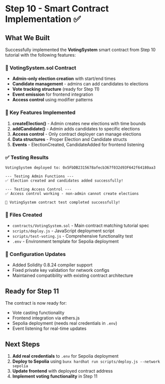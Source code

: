 # Step 10 - Smart Contract Implementation ✅

## What We Built

Successfully implemented the **VotingSystem** smart contract from Step 10 tutorial with the following features:

### 📄 VotingSystem.sol Contract

- **Admin-only election creation** with start/end times
- **Candidate management** - admins can add candidates to elections
- **Vote tracking structure** (ready for Step 11)
- **Event emission** for frontend integration
- **Access control** using modifier patterns

### 🚀 Key Features Implemented

1. **createElection()** - Admin creates new elections with time bounds
2. **addCandidate()** - Admin adds candidates to specific elections
3. **Access control** - Only contract deployer can manage elections
4. **Data structures** - Proper Election and Candidate structs
5. **Events** - ElectionCreated, CandidateAdded for frontend listening

### ✅ Testing Results

```
VotingSystem deployed to: 0x5FbDB2315678afecb367f032d93F642f64180aa3

--- Testing Admin Functions ---
✅ Election created and candidates added successfully!

--- Testing Access Control ---
✅ Access control working - non-admin cannot create elections

🎉 VotingSystem contract test completed successfully!
```

### 📁 Files Created

- `contracts/VotingSystem.sol` - Main contract matching tutorial spec
- `scripts/deploy.js` - JavaScript deployment script
- `scripts/test-voting.js` - Comprehensive functionality test
- `.env` - Environment template for Sepolia deployment

### 🔧 Configuration Updates

- Added Solidity 0.8.24 compiler support
- Fixed private key validation for network configs
- Maintained compatibility with existing contract architecture

## Ready for Step 11

The contract is now ready for:

- Vote casting functionality
- Frontend integration via ethers.js
- Sepolia deployment (needs real credentials in `.env`)
- Event listening for real-time updates

## Next Steps

1. **Add real credentials** to `.env` for Sepolia deployment
2. **Deploy to Sepolia** using `bunx hardhat run scripts/deploy.js --network sepolia`
3. **Update frontend** with deployed contract address
4. **Implement voting functionality** in Step 11
